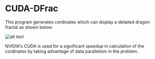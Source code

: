 # CUDA-DFrac

This program generates cordinates which can display a detailed dragon fractal as shown below:

![alt text](https://i.imgur.com/CLpNYtq.png)



NVIDIA's CUDA is used for a significant speedup in calculation of the cordinates by taking advantage of data parallelism in the problem.
